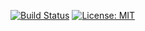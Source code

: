 [![Build Status](https://travis-ci.com/lfnascimento/black_widow.svg?branch=master)](https://travis-ci.com/lfnascimento/black_widow)
[![License: MIT](https://img.shields.io/badge/License-MIT-yellow.svg)](https://opensource.org/licenses/MIT)
